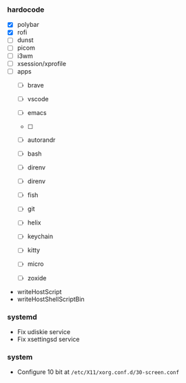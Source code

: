### hardocode

- [x] polybar
- [x] rofi
- [ ] dunst
- [ ] picom
- [ ] i3wm
- [ ] xsession/xprofile
- [ ] apps
  - [ ] brave
  - [ ] vscode
  - [ ] emacs
  - [ ] 
  
  - [ ] autorandr
  - [ ] bash
  - [ ] direnv
  - [ ] direnv
  - [ ] fish
  - [ ] git
  - [ ] helix
  - [ ] keychain
  - [ ] kitty
  - [ ] micro
  - [ ] zoxide

- writeHostScript
- writeHostShellScriptBin

### systemd

- Fix udiskie service
- Fix xsettingsd service

### system

- Configure 10 bit at `/etc/X11/xorg.conf.d/30-screen.conf`
